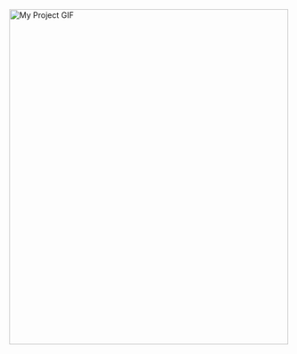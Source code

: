 <img src="https://media.tenor.com/images/bbe0e9db2e8de709bf05bb3c9b938c49/tenor.gif" alt="My Project GIF" width="500" height="600">
